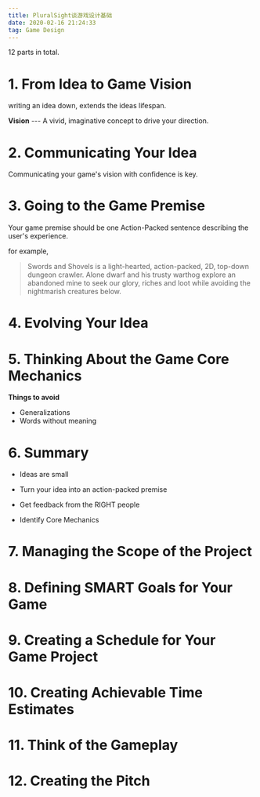 ```yaml
---
title: PluralSight谈游戏设计基础
date: 2020-02-16 21:24:33
tag: Game Design
---
```


12 parts in total.

<!--more-->



# 1. From Idea to Game Vision

writing an idea down, extends the ideas lifespan.

**Vision** --- A vivid, imaginative concept to drive your direction.



# 2. Communicating Your Idea

Communicating your game's vision with confidence is key.



# 3. Going to the Game Premise

Your game premise should be one Action-Packed sentence describing the user's experience.

for example,

> Swords and Shovels is a light-hearted, action-packed, 2D, top-down dungeon crawler. Alone dwarf and his trusty warthog explore an abandoned mine to seek our glory, riches and loot while avoiding the nightmarish creatures below.



# 4. Evolving Your Idea



# 5. Thinking About the Game Core Mechanics

**Things to avoid**

- Generalizations
- Words without meaning



# 6. Summary

- Ideas are small

- Turn your idea into an action-packed premise

- Get feedback from the RIGHT people
- Identify Core Mechanics



# 7. Managing the Scope of the Project



# 8. Defining SMART Goals for Your Game



# 9. Creating a Schedule for Your Game Project



# 10. Creating Achievable Time Estimates



# 11. Think of the Gameplay



# 12. Creating the Pitch

